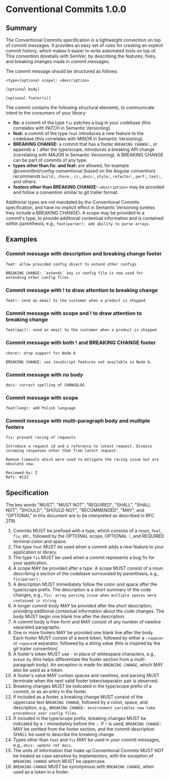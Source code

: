 # Conventional Commits 1.0.0

## Summary

The Conventional Commits specification is a lightweight convention on top of commit messages. It provides an easy set of rules for creating an explicit commit history; which makes it easier to write automated tools on top of. This convention dovetails with SemVer, by describing the features, fixes, and breaking changes made in commit messages.

The commit message should be structured as follows:

```
<type>[optional scope]: <description>

[optional body]

[optional footer(s)]
```

The commit contains the following structural elements, to communicate intent to the consumers of your library:

- **fix:** a commit of the type `fix` patches a bug in your codebase (this correlates with PATCH in Semantic Versioning).
- **feat:** a commit of the type `feat` introduces a new feature to the codebase (this correlates with MINOR in Semantic Versioning).
- **BREAKING CHANGE:** a commit that has a footer `BREAKING CHANGE:`, or appends a `!` after the type/scope, introduces a breaking API change (correlating with MAJOR in Semantic Versioning). A BREAKING CHANGE can be part of commits of any type.
- **types other than fix: and feat:** are allowed, for example @commitlint/config-conventional (based on the Angular convention) recommends `build:`, `chore:`, `ci:`, `docs:`, `style:`, `refactor:`, `perf:`, `test:`, and others.
- **footers other than BREAKING CHANGE:** `<description>` may be provided and follow a convention similar to git trailer format.

Additional types are not mandated by the Conventional Commits specification, and have no implicit effect in Semantic Versioning (unless they include a BREAKING CHANGE). A scope may be provided to a commit's type, to provide additional contextual information and is contained within parenthesis, e.g., `feat(parser): add ability to parse arrays`.

## Examples

### Commit message with description and breaking change footer

```
feat: allow provided config object to extend other configs

BREAKING CHANGE: `extends` key in config file is now used for extending other config files
```

### Commit message with ! to draw attention to breaking change

```
feat!: send an email to the customer when a product is shipped
```

### Commit message with scope and ! to draw attention to breaking change

```
feat(api)!: send an email to the customer when a product is shipped
```

### Commit message with both ! and BREAKING CHANGE footer

```
chore!: drop support for Node 6

BREAKING CHANGE: use JavaScript features not available in Node 6.
```

### Commit message with no body

```
docs: correct spelling of CHANGELOG
```

### Commit message with scope

```
feat(lang): add Polish language
```

### Commit message with multi-paragraph body and multiple footers

```
fix: prevent racing of requests

Introduce a request id and a reference to latest request. Dismiss
incoming responses other than from latest request.

Remove timeouts which were used to mitigate the racing issue but are
obsolete now.

Reviewed-by: Z
Refs: #123
```

## Specification

The key words "MUST", "MUST NOT", "REQUIRED", "SHALL", "SHALL NOT", "SHOULD", "SHOULD NOT", "RECOMMENDED", "MAY", and "OPTIONAL" in this document are to be interpreted as described in RFC 2119.

1. Commits MUST be prefixed with a type, which consists of a noun, `feat`, `fix`, etc., followed by the OPTIONAL scope, OPTIONAL `!`, and REQUIRED terminal colon and space.
2. The type `feat` MUST be used when a commit adds a new feature to your application or library.
3. The type `fix` MUST be used when a commit represents a bug fix for your application.
4. A scope MAY be provided after a type. A scope MUST consist of a noun describing a section of the codebase surrounded by parenthesis, e.g., `fix(parser):`.
5. A description MUST immediately follow the colon and space after the type/scope prefix. The description is a short summary of the code changes, e.g., `fix: array parsing issue when multiple spaces were contained in string`.
6. A longer commit body MAY be provided after the short description, providing additional contextual information about the code changes. The body MUST begin one blank line after the description.
7. A commit body is free-form and MAY consist of any number of newline separated paragraphs.
8. One or more footers MAY be provided one blank line after the body. Each footer MUST consist of a word token, followed by either a `:<space>` or `<space>#` separator, followed by a string value (this is inspired by the git trailer convention).
9. A footer's token MUST use `-` in place of whitespace characters, e.g., `Acked-by` (this helps differentiate the footer section from a multi-paragraph body). An exception is made for `BREAKING CHANGE`, which MAY also be used as a token.
10. A footer's value MAY contain spaces and newlines, and parsing MUST terminate when the next valid footer token/separator pair is observed.
11. Breaking changes MUST be indicated in the type/scope prefix of a commit, or as an entry in the footer.
12. If included as a footer, a breaking change MUST consist of the uppercase text `BREAKING CHANGE`, followed by a colon, space, and description, e.g., `BREAKING CHANGE: environment variables now take precedence over config files`.
13. If included in the type/scope prefix, breaking changes MUST be indicated by a `!` immediately before the `:`. If `!` is used, `BREAKING CHANGE:` MAY be omitted from the footer section, and the commit description SHALL be used to describe the breaking change.
14. Types other than `feat` and `fix` MAY be used in your commit messages, e.g., `docs: update ref docs`.
15. The units of information that make up Conventional Commits MUST NOT be treated as case sensitive by implementors, with the exception of `BREAKING CHANGE` which MUST be uppercase.
16. `BREAKING-CHANGE` MUST be synonymous with `BREAKING CHANGE`, when used as a token in a footer.
